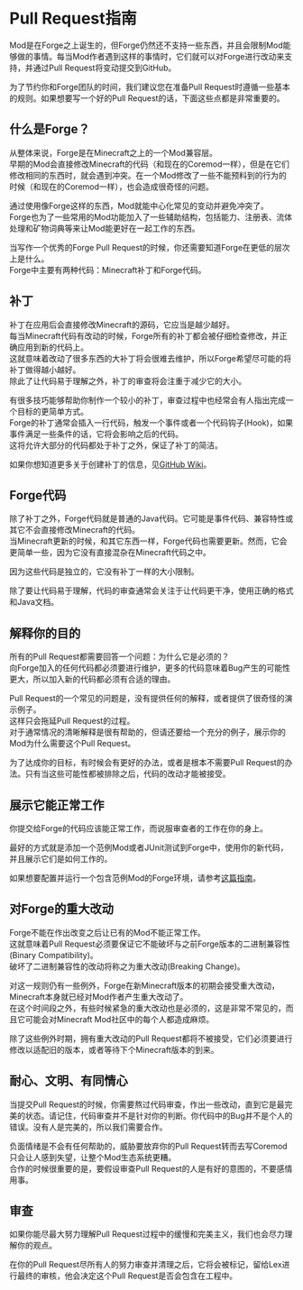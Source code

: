 Pull Request指南
================

Mod是在Forge之上诞生的，但Forge仍然还不支持一些东西，并且会限制Mod能够做的事情。每当Mod作者遇到这样的事情时，它们就可以对Forge进行改动来支持，并通过Pull Request将变动提交到GitHub。

为了节约你和Forge团队的时间，我们建议您在准备Pull Request时遵循一些基本的规则。如果想要写一个好的Pull Request的话，下面这些点都是非常重要的。

什么是Forge？
------------

从整体来说，Forge是在Minecraft之上的一个Mod兼容层。  
早期的Mod会直接修改Minecraft的代码（和现在的Coremod一样），但是在它们修改相同的东西时，就会遇到冲突。在一个Mod修改了一些不能预料到的行为的时候（和现在的Coremod一样），也会造成很奇怪的问题。

通过使用像Forge这样的东西，Mod就能中心化常见的变动并避免冲突了。  
Forge也为了一些常用的Mod功能加入了一些辅助结构，包括能力、注册表、流体处理和矿物词典等来让Mod能更好在一起工作的东西。

当写作一个优秀的Forge Pull Request的时候，你还需要知道Forge在更低的层次上是什么。  
Forge中主要有两种代码：Minecraft补丁和Forge代码。

补丁
----

补丁在应用后会直接修改Minecraft的源码，它应当是越少越好。  
每当Minecraft代码有改动的时候，Forge所有的补丁都会被仔细检查修改，并正确应用到新的代码上。  
这就意味着改动了很多东西的大补丁将会很难去维护，所以Forge希望尽可能的将补丁做得越小越好。  
除此了让代码易于理解之外，补丁的审查将会注重于减少它的大小。

有很多技巧能够帮助你制作一个较小的补丁，审查过程中也经常会有人指出完成一个目标的更简单方式。  
Forge的补丁通常会插入一行代码，触发一个事件或者一个代码钩子(Hook)，如果事件满足一些条件的话，它将会影响之后的代码。  
这将允许大部分的代码都处于补丁之外，保证了补丁的简洁。

如果你想知道更多关于创建补丁的信息，见[GitHub Wiki]((https://github.com/MinecraftForge/MinecraftForge/wiki/If-you-want-to-contribute-to-Forge#conventions-for-coding-patches-for-a-minecraft-class-javapatch))。

Forge代码
--------

除了补丁之外，Forge代码就是普通的Java代码。它可能是事件代码、兼容特性或其它不会直接修改Minecraft的代码。  
当Minecraft更新的时候，和其它东西一样，Forge代码也需要更新。然而，它会更简单一些，因为它没有直接混杂在Minecraft代码之中。

因为这些代码是独立的，它没有补丁一样的大小限制。

除了要让代码易于理解，代码的审查通常会关注于让代码更干净，使用正确的格式和Java文档。

解释你的目的
-----------

所有的Pull Request都需要回答一个问题：为什么它是必须的？  
向Forge加入的任何代码都必须要进行维护，更多的代码意味着Bug产生的可能性更大，所以加入新的代码都必须有合适的理由。

Pull Request的一个常见的问题是，没有提供任何的解释，或者提供了很奇怪的演示例子。  
这样只会拖延Pull Request的过程。  
对于通常情况的清晰解释是很有帮助的，但请还要给一个充分的例子，展示你的Mod为什么需要这个Pull Request。

为了达成你的目标，有时候会有更好的办法，或者是根本不需要Pull Request的办法。只有当这些可能性都被排除之后，代码的改动才能被接受。

展示它能正常工作
--------------

你提交给Forge的代码应该能正常工作，而说服审查者的工作在你的身上。

最好的方式就是添加一个范例Mod或者JUnit测试到Forge中，使用你的新代码，并且展示它们是如何工作的。

如果想要配置并运行一个包含范例Mod的Forge环境，请参考[这篇指南](index.md)。

对Forge的重大改动
----------------

Forge不能在作出改变之后让已有的Mod不能正常工作。  
这就意味着Pull Request必须要保证它不能破坏与之前Forge版本的二进制兼容性(Binary Compatibility)。  
破坏了二进制兼容性的改动将称之为重大改动(Breaking Change)。

对这一规则仍有一些例外，Forge在新Minecraft版本的初期会接受重大改动，Minecraft本身就已经对Mod作者产生重大改动了。  
在这个时间段之外，有些时候紧急的重大改动也是必须的，这是非常不常见的，而且它可能会对Minecraft Mod社区中的每个人都造成麻烦。

除了这些例外时期，拥有重大改动的Pull Request都将不被接受，它们必须要进行修改以适配旧的版本，或者等待下个Minecraft版本的到来。

耐心、文明、有同情心
-----------------

当提交Pull Request的时候，你需要熬过代码审查，作出一些改动，直到它是最完美的状态。请记住，代码审查并不是针对你的判断。你代码中的Bug并不是个人的错误。没有人是完美的，所以我们需要合作。

负面情绪是不会有任何帮助的，威胁要放弃你的Pull Request转而去写Coremod只会让人感到失望，让整个Mod生态系统更糟。  
合作的时候很重要的是，要假设审查Pull Request的人是有好的意图的，不要感情用事。

审查
----

如果你能尽最大努力理解Pull Request过程中的缓慢和完美主义，我们也会尽力理解你的观点。

在你的Pull Request尽所有人的努力审查并清理之后，它将会被标记，留给Lex进行最终的审核，他会决定这个Pull Request是否会包含在工程中。